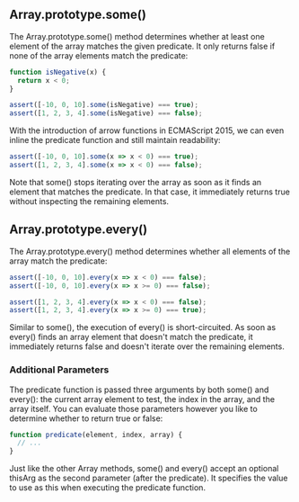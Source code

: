 ## Array.prototype.some()

The Array.prototype.some() method determines whether at least one element of the array matches the given predicate. It only returns false if none of the array elements match the predicate:

```js
function isNegative(x) {
  return x < 0;
}

assert([-10, 0, 10].some(isNegative) === true);
assert([1, 2, 3, 4].some(isNegative) === false);
```

With the introduction of arrow functions in ECMAScript 2015, we can even inline the predicate function and still maintain readability:

```js
assert([-10, 0, 10].some(x => x < 0) === true);
assert([1, 2, 3, 4].some(x => x < 0) === false);
```

Note that some() stops iterating over the array as soon as it finds an element that matches the predicate. In that case, it immediately returns true without inspecting the remaining elements.

## Array.prototype.every()

The Array.prototype.every() method determines whether all elements of the array match the predicate:

```js
assert([-10, 0, 10].every(x => x < 0) === false);
assert([-10, 0, 10].every(x => x >= 0) === false);

assert([1, 2, 3, 4].every(x => x < 0) === false);
assert([1, 2, 3, 4].every(x => x >= 0) === true);
```

Similar to some(), the execution of every() is short-circuited. As soon as every() finds an array element that doesn't match the predicate, it immediately returns false and doesn't iterate over the remaining elements.

### Additional Parameters

The predicate function is passed three arguments by both some() and every(): the current array element to test, the index in the array, and the array itself. You can evaluate those parameters however you like to determine whether to return true or false:

```js
function predicate(element, index, array) {
  // ...
}
```

Just like the other Array methods, some() and every() accept an optional thisArg as the second parameter (after the predicate). It specifies the value to use as this when executing the predicate function.
